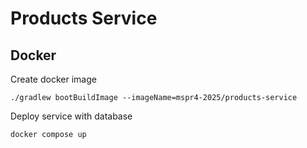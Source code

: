 # Products Service

## Docker

Create docker image

```shell
./gradlew bootBuildImage --imageName=mspr4-2025/products-service
```

Deploy service with database

```shell
docker compose up
```